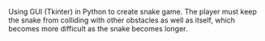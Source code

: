 Using GUI (Tkinter) in Python to create snake game. The player must keep the snake from colliding with other obstacles as well as itself, which becomes more difficult as the snake becomes longer.
